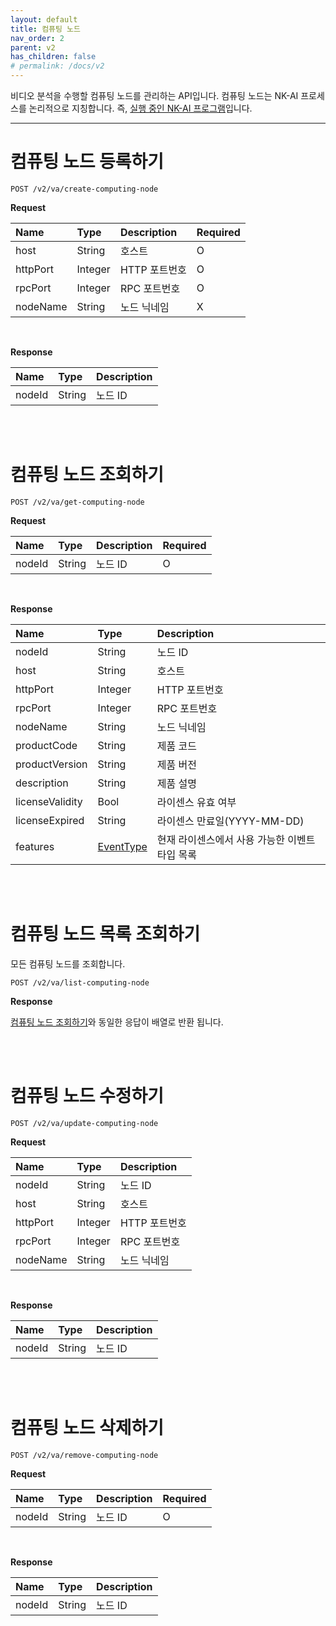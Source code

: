 ```yaml
---
layout: default
title: 컴퓨팅 노드
nav_order: 2
parent: v2
has_children: false
# permalink: /docs/v2
---
```



비디오 분석을 수행할 컴퓨팅 노드를 관리하는 API입니다. 컴퓨팅 노드는 NK-AI 프로세스를 논리적으로 지칭합니다. 즉, <u>실행 중인 NK-AI 프로그램</u>입니다.

----


# 컴퓨팅 노드 등록하기

```
POST /v2/va/create-computing-node
```

**Request**

| Name | Type | Description | Required |
| :---- | :---- |:---- |:---- |
| host | String | 호스트 | O |
| httpPort | Integer | HTTP 포트번호 | O |
| rpcPort | Integer | RPC 포트번호 | O |
| nodeName | String | 노드 닉네임 | X |


<br>

**Response**

| Name | Type | Description |
| :---- | :---- |:---- |
| nodeId | String |노드 ID |


<br><br>

# 컴퓨팅 노드 조회하기

```
POST /v2/va/get-computing-node
```
**Request**

| Name | Type | Description | Required |
| :---- | :---- |:---- |:---- |
| nodeId | String |노드 ID | O |


<br>

**Response**

| Name | Type | Description |
| :---- | :---- |:---- |
| nodeId | String | 노드 ID |
| host | String | 호스트 |
| httpPort | Integer | HTTP 포트번호 |
| rpcPort | Integer | RPC 포트번호 |
| nodeName | String | 노드 닉네임 |
| productCode | String | 제품 코드 |
| productVersion | String | 제품 버전 |
| description | String | 제품 설명 |
| licenseValidity | Bool | 라이센스 유효 여부 |
| licenseExpired | String | 라이센스 만료일(YYYY-MM-DD) |
| features | [EventType](models.md#eventtype) | 현재 라이센스에서 사용 가능한 이벤트타입 목록 |


<br><br>


# 컴퓨팅 노드 목록 조회하기
모든 컴퓨팅 노드를 조회합니다.

```
POST /v2/va/list-computing-node
```

**Response**

[컴퓨팅 노드 조회하기](#컴퓨팅-노드-조회하기)와 동일한 응답이 배열로 반환 됩니다.


<br><br>


# 컴퓨팅 노드 수정하기

```
POST /v2/va/update-computing-node
```

**Request**

| Name | Type | Description |
| :---- | :---- |:---- |
| nodeId | String | 노드 ID |
| host | String | 호스트 |
| httpPort | Integer | HTTP 포트번호 |
| rpcPort | Integer | RPC 포트번호 |
| nodeName | String | 노드 닉네임 |

<br>

**Response**

| Name | Type | Description |
| :---- | :---- |:---- |
| nodeId | String |노드 ID |




<br><br>

# 컴퓨팅 노드 삭제하기

```
POST /v2/va/remove-computing-node
```

**Request**

| Name | Type | Description | Required |
| :---- | :---- |:---- |:---- |
| nodeId | String |노드 ID | O |

<br>

**Response**

| Name | Type | Description |
| :---- | :---- |:---- |
| nodeId | String |노드 ID |

